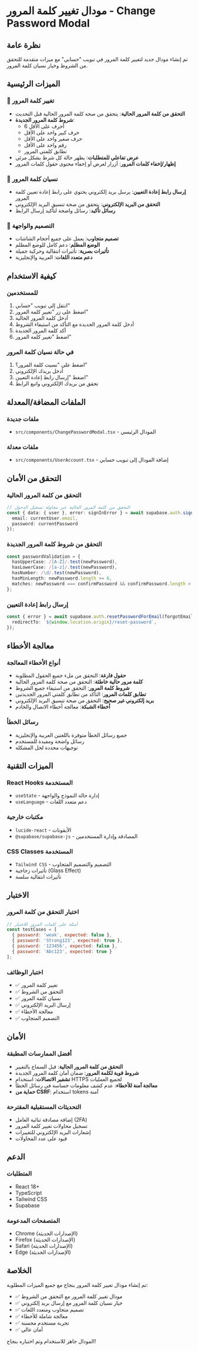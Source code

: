 # مودال تغيير كلمة المرور - Change Password Modal

## نظرة عامة

تم إنشاء مودال جديد لتغيير كلمة المرور في تبويب "حسابي" مع ميزات متقدمة للتحقق من الشروط وخيار نسيان كلمة المرور.

## الميزات الرئيسية

### 🔐 تغيير كلمة المرور
- **التحقق من كلمة المرور الحالية**: يتحقق من صحة كلمة المرور الحالية قبل التحديث
- **شروط كلمة المرور الجديدة**:
  - 6 أحرف على الأقل
  - حرف كبير واحد على الأقل
  - حرف صغير واحد على الأقل
  - رقم واحد على الأقل
  - تطابق كلمتي المرور
- **عرض تفاعلي للمتطلبات**: يظهر حالة كل شرط بشكل مرئي
- **إظهار/إخفاء كلمات المرور**: أزرار لعرض أو إخفاء محتوى حقول كلمات المرور

### 📧 نسيان كلمة المرور
- **إرسال رابط إعادة التعيين**: يرسل بريد إلكتروني يحتوي على رابط إعادة تعيين كلمة المرور
- **التحقق من البريد الإلكتروني**: يتحقق من صحة تنسيق البريد الإلكتروني
- **رسائل تأكيد**: رسائل واضحة لتأكيد إرسال الرابط

### 🎨 التصميم والواجهة
- **تصميم متجاوب**: يعمل على جميع أحجام الشاشات
- **الوضع المظلم**: دعم كامل للوضع المظلم
- **تأثيرات بصرية**: تأثيرات انتقالية وحركية جميلة
- **دعم متعدد اللغات**: العربية والإنجليزية

## كيفية الاستخدام

### للمستخدمين
1. انتقل إلى تبويب "حسابي"
2. اضغط على زر "تغيير كلمة المرور"
3. أدخل كلمة المرور الحالية
4. أدخل كلمة المرور الجديدة مع التأكد من استيفاء الشروط
5. أكد كلمة المرور الجديدة
6. اضغط "تغيير كلمة المرور"

### في حالة نسيان كلمة المرور
1. اضغط على "نسيت كلمة المرور؟"
2. أدخل بريدك الإلكتروني
3. اضغط "إرسال رابط إعادة التعيين"
4. تحقق من بريدك الإلكتروني واتبع الرابط

## الملفات المضافة/المعدلة

### ملفات جديدة
- `src/components/ChangePasswordModal.tsx` - المودال الرئيسي

### ملفات معدلة
- `src/components/UserAccount.tsx` - إضافة المودال إلى تبويب حسابي

## التحقق من الأمان

### التحقق من كلمة المرور الحالية
```typescript
// التحقق من كلمة المرور الحالية عبر محاولة تسجيل الدخول
const { data: { user }, error: signInError } = await supabase.auth.signInWithPassword({
  email: currentUser.email,
  password: currentPassword
});
```

### التحقق من شروط كلمة المرور الجديدة
```typescript
const passwordValidation = {
  hasUpperCase: /[A-Z]/.test(newPassword),
  hasLowerCase: /[a-z]/.test(newPassword),
  hasNumber: /\d/.test(newPassword),
  hasMinLength: newPassword.length >= 6,
  matches: newPassword === confirmPassword && confirmPassword.length > 0
};
```

### إرسال رابط إعادة التعيين
```typescript
const { error } = await supabase.auth.resetPasswordForEmail(forgotEmail, {
  redirectTo: `${window.location.origin}/reset-password`,
});
```

## معالجة الأخطاء

### أنواع الأخطاء المعالجة
- **حقول فارغة**: التحقق من ملء جميع الحقول المطلوبة
- **كلمة مرور حالية خاطئة**: التحقق من صحة كلمة المرور الحالية
- **شروط كلمة المرور**: التحقق من استيفاء جميع الشروط
- **تطابق كلمات المرور**: التأكد من تطابق كلمتي المرور الجديدتين
- **بريد إلكتروني غير صحيح**: التحقق من صحة تنسيق البريد الإلكتروني
- **أخطاء الشبكة**: معالجة أخطاء الاتصال والخادم

### رسائل الخطأ
- جميع رسائل الخطأ متوفرة باللغتين العربية والإنجليزية
- رسائل واضحة ومفيدة للمستخدم
- توجيهات محددة لحل المشكلة

## الميزات التقنية

### React Hooks المستخدمة
- `useState` - إدارة حالة النموذج والواجهة
- `useLanguage` - دعم متعدد اللغات

### مكتبات خارجية
- `lucide-react` - الأيقونات
- `@supabase/supabase-js` - المصادقة وإدارة المستخدمين

### CSS Classes المستخدمة
- `Tailwind CSS` - التصميم والتصميم المتجاوب
- تأثيرات زجاجية (Glass Effect)
- تأثيرات انتقالية سلسة

## الاختبار

### اختبار التحقق من كلمة المرور
```javascript
// أمثلة على كلمات المرور للاختبار
const testCases = [
  { password: 'weak', expected: false },
  { password: 'Strong123', expected: true },
  { password: '123456', expected: false },
  { password: 'Abc123', expected: true }
];
```

### اختبار الوظائف
- ✅ تغيير كلمة المرور
- ✅ التحقق من الشروط
- ✅ نسيان كلمة المرور
- ✅ إرسال البريد الإلكتروني
- ✅ معالجة الأخطاء
- ✅ التصميم المتجاوب

## الأمان

### أفضل الممارسات المطبقة
- **التحقق من كلمة المرور الحالية**: قبل السماح بالتغيير
- **شروط قوية لكلمة المرور**: ضمان أمان كلمة المرور الجديدة
- **تشفير الاتصالات**: استخدام HTTPS لجميع العمليات
- **معالجة آمنة للأخطاء**: عدم كشف معلومات حساسة في رسائل الخطأ
- **حماية من CSRF**: استخدام tokens آمنة

### التحديثات المستقبلية المقترحة
- إضافة مصادقة ثنائية العامل (2FA)
- تسجيل محاولات تغيير كلمة المرور
- إشعارات البريد الإلكتروني للتغييرات
- قيود على عدد المحاولات

## الدعم

### المتطلبات
- React 18+
- TypeScript
- Tailwind CSS
- Supabase

### المتصفحات المدعومة
- Chrome (الإصدارات الحديثة)
- Firefox (الإصدارات الحديثة)
- Safari (الإصدارات الحديثة)
- Edge (الإصدارات الحديثة)

## الخلاصة

تم إنشاء مودال تغيير كلمة المرور بنجاح مع جميع الميزات المطلوبة:
- ✅ مودال تغيير كلمة المرور مع التحقق من الشروط
- ✅ خيار نسيان كلمة المرور مع إرسال بريد إلكتروني
- ✅ تصميم متجاوب ومتعدد اللغات
- ✅ معالجة شاملة للأخطاء
- ✅ تجربة مستخدم محسنة
- ✅ أمان عالي

المودال جاهز للاستخدام وتم اختباره بنجاح!
